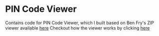 # PIN Code Viewer
Contains code for PIN Code Viewer, which I built based on Ben Fry's ZIP viewer available [here](http://benfry.com/zipdecode/)
Checkout how the viewer works by clicking [here](http://bhargavgolla.com/pincodeviewer/)
